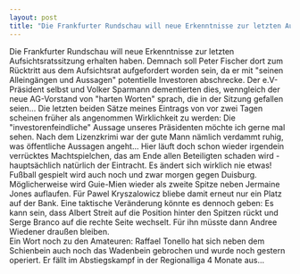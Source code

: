 ```yaml
---
layout: post
title: "Die Frankfurter Rundschau will neue Erkenntnisse zur letzten Aufsichtsratssitzung erhalten haben."
---
```


Die Frankfurter Rundschau will neue Erkenntnisse zur letzten Aufsichtsratssitzung erhalten haben. Demnach soll Peter Fischer dort zum Rücktritt aus dem Aufsichtsrat aufgefordert worden sein, da er mit "seinen Alleingängen und Aussagen" potentielle Investoren abschrecke. Der e.V-Präsident selbst und Volker Sparmann dementierten dies, wenngleich der neue AG-Vorstand von "harten Worten" sprach, die in der Sitzung gefallen seien... Die letzten beiden Sätze meines Eintrags von vor zwei Tagen scheinen früher als angenommen Wirklichkeit zu werden: Die "investorenfeindliche" Aussage unseres Präsidenten möchte ich gerne mal sehen. Nach dem Lizenzkrimi war der gute Mann nämlich verdammt ruhig, was öffentliche Aussagen angeht... Hier läuft doch schon wieder irgendein verrücktes Machtspielchen, das am Ende allen Beteiligten schaden wird - hauptsächlich natürlich der Eintracht. Es ändert sich wirklich nie etwas!  
Fußball gespielt wird auch noch und zwar morgen gegen Duisburg. Möglicherweise wird Guie-Mien wieder als zweite Spitze neben Jermaine Jones auflaufen. Für Pawel Kryszalowicz bliebe damit erneut nur ein Platz auf der Bank. Eine taktische Veränderung könnte es dennoch geben: Es kann sein, dass Albert Streit auf die Position hinter den Spitzen rückt und Serge Branco auf die rechte Seite wechselt. Für ihn müsste dann Andree Wiedener draußen bleiben.  
Ein Wort noch zu den Amateuren: Raffael Tonello hat sich neben dem Schienbein auch noch das Wadenbein gebrochen und wurde noch gestern operiert. Er fällt im Abstiegskampf in der Regionalliga 4 Monate aus...
